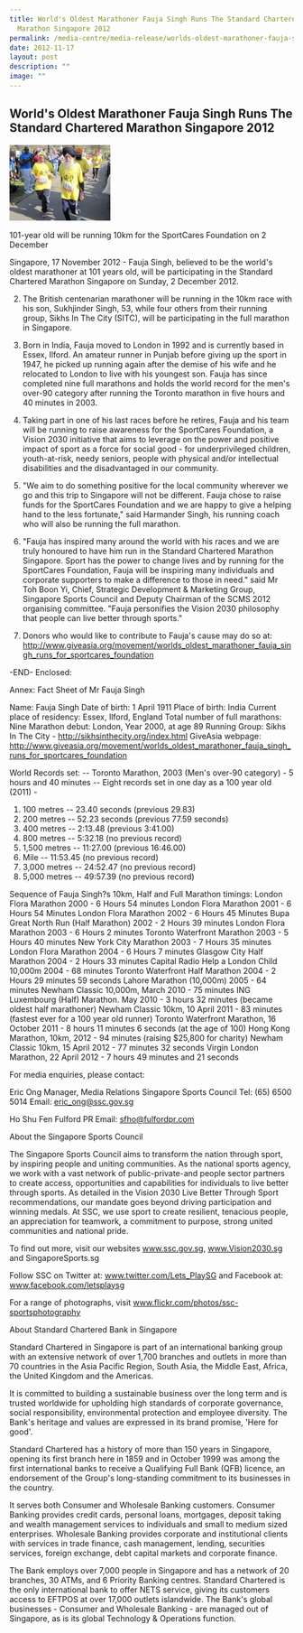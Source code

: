```yaml
---
title: World's Oldest Marathoner Fauja Singh Runs The Standard Chartered
  Marathon Singapore 2012
permalink: /media-centre/media-release/worlds-oldest-marathoner-fauja-singh-runs-the-sc-marathon-singapore-2012/
date: 2012-11-17
layout: post
description: ""
image: ""
---
```

## **World's Oldest Marathoner Fauja Singh Runs The Standard Chartered Marathon Singapore 2012**
![](/images/Media%20Centre/Media%20Release/2012/Nov/WORLDSOLDESTMARATHONERFAUJASINGHRUNSTHESTANDARDCHARTEREDMARATHONSINGAPORE2012MainPar0028Imagegif.gif)

101-year old will be running 10km for the SportCares Foundation on 2 December
	

Singapore, 17 November 2012 - Fauja Singh, believed to be the world's oldest marathoner at 101 years old, will be participating in the Standard Chartered Marathon Singapore on Sunday, 2 December 2012.

2. The British centenarian marathoner will be running in the 10km race with his son, Sukhjinder Singh, 53, while four others from their running group, Sikhs In The City (SITC), will be participating in the full marathon in Singapore.

3. Born in India, Fauja moved to London in 1992 and is currently based in Essex, Ilford. An amateur runner in Punjab before giving up the sport in 1947, he picked up running again after the demise of his wife and he relocated to London to live with his youngest son. Fauja has since completed nine full marathons and holds the world record for the men's over-90 category after running the Toronto marathon in five hours and 40 minutes in 2003.

4. Taking part in one of his last races before he retires, Fauja and his team will be running to raise awareness for the SportCares Foundation, a Vision 2030 initiative that aims to leverage on the power and positive impact of sport as a force for social good - for underprivileged children, youth-at-risk, needy seniors, people with physical and/or intellectual disabilities and the disadvantaged in our community.

5. "We aim to do something positive for the local community wherever we go and this trip to Singapore will not be different. Fauja chose to raise funds for the SportCares Foundation and we are happy to give a helping hand to the less fortunate," said Harmander Singh, his running coach who will also be running the full marathon.

6. "Fauja has inspired many around the world with his races and we are truly honoured to have him run in the Standard Chartered Marathon Singapore. Sport has the power to change lives and by running for the SportCares Foundation, Fauja will be inspiring many individuals and corporate supporters to make a difference to those in need." said Mr Toh Boon Yi, Chief, Strategic Development & Marketing Group, Singapore Sports Council and Deputy Chairman of the SCMS 2012 organising committee. "Fauja personifies the Vision 2030 philosophy that people can live better through sports."

7. Donors who would like to contribute to Fauja's cause may do so at:
http://www.giveasia.org/movement/worlds_oldest_marathoner_fauja_singh_runs_for_sportcares_foundation

-END-
Enclosed:

Annex: Fact Sheet of Mr Fauja Singh

Name: Fauja Singh
Date of birth: 1 April 1911
Place of birth: India
Current place of residency: Essex, Ilford, England
Total number of full marathons: Nine
Marathon debut: London, Year 2000, at age 89
Running Group: Sikhs In The City - http://sikhsinthecity.org/index.html
GiveAsia webpage: http://www.giveasia.org/movement/worlds_oldest_marathoner_fauja_singh_runs_for_sportcares_foundation 

World Records set:
-- Toronto Marathon, 2003 (Men's over-90 category) - 5 hours and 40 minutes
-- Eight records set in one day as a 100 year old (2011) - 
1) 100 metres -- 23.40 seconds (previous 29.83)
2) 200 metres -- 52.23 seconds (previous 77.59 seconds) 
3) 400 metres -- 2:13.48 (previous 3:41.00)
4) 800 metres -- 5:32.18 (no previous record)
5) 1,500 metres -- 11:27.00 (previous 16:46.00)
6) Mile -- 11:53.45 (no previous record)
7) 3,000 metres -- 24:52.47 (no previous record)
8) 5,000 metres -- 49:57.39 (no previous record)

Sequence of Fauja Singh?s 10km, Half and Full Marathon timings:
London Flora Marathon 2000 - 6 Hours 54 minutes
London Flora Marathon 2001 - 6 Hours 54 Minutes
London Flora Marathon 2002 - 6 Hours 45 Minutes
Bupa Great North Run (Half Marathon) 2002 - 2 Hours 39 minutes
London Flora Marathon 2003 - 6 Hours 2 minutes
Toronto Waterfront Marathon 2003 - 5 Hours 40 minutes
New York City Marathon 2003 - 7 Hours 35 minutes
London Flora Marathon 2004 - 6 Hours 7 minutes
Glasgow City Half Marathon 2004 - 2 Hours 33 minutes
Capital Radio Help a London Child 10,000m 2004 - 68 minutes
Toronto Waterfront Half Marathon 2004 - 2 Hours 29 minutes 59 seconds
Lahore Marathon (10,000m) 2005 - 64 minutes
Newham Classic 10,000m, March 2010 - 75 minutes 
ING Luxembourg (Half) Marathon. May 2010 - 3 hours 32 minutes (became oldest half marathoner)
Newham Classic 10km, 10 April 2011 - 83 minutes (fastest ever for a 100 year old runner)
Toronto Waterfront Marathon, 16 October 2011 - 8 hours 11 minutes 6 seconds (at the age of 100)
Hong Kong Marathon, 10km, 2012 - 94 minutes (raising $25,800 for charity)
Newham Classic 10km, 15 April 2012 - 77 minutes 32 seconds
Virgin London Marathon, 22 April 2012 - 7 hours 49 minutes and 21 seconds


For media enquiries, please contact:

Eric Ong
Manager, Media Relations
Singapore Sports Council
Tel: (65) 6500 5014
Email: eric_ong@ssc.gov.sg

Ho Shu Fen
Fulford PR
Email: sfho@fulfordpr.com


About the Singapore Sports Council

The Singapore Sports Council aims to transform the nation through sport, by inspiring people and uniting communities. As the national sports agency, we work with a vast network of public-private-and people sector partners to create access, opportunities and capabilities for individuals to live better through sports. As detailed in the Vision 2030 Live Better Through Sport recommendations, our mandate goes beyond driving participation and winning medals. At SSC, we use sport to create resilient, tenacious people, an appreciation for teamwork, a commitment to purpose, strong united communities and national pride.

To find out more, visit our websites www.ssc.gov.sg, www.Vision2030.sg and SingaporeSports.sg

Follow SSC on Twitter at: www.twitter.com/Lets_PlaySG and Facebook at: www.facebook.com/letsplaysg

For a range of photographs, visit www.flickr.com/photos/ssc-sportsphotography

About Standard Chartered Bank in Singapore

Standard Chartered in Singapore is part of an international banking group with an extensive network of over 1,700 branches and outlets in more than 70 countries in the Asia Pacific Region, South Asia, the Middle East, Africa, the United Kingdom and the Americas.

It is committed to building a sustainable business over the long term and is trusted worldwide for upholding high standards of corporate governance, social responsibility, environmental protection and employee diversity. The Bank's heritage and values are expressed in its brand promise, 'Here for good'.

Standard Chartered has a history of more than 150 years in Singapore, opening its first branch here in 1859 and in October 1999 was among the first international banks to receive a Qualifying Full Bank (QFB) licence, an endorsement of the Group's long-standing commitment to its businesses in the country.

It serves both Consumer and Wholesale Banking customers. Consumer Banking provides credit cards, personal loans, mortgages, deposit taking and wealth management services to individuals and small to medium sized enterprises. Wholesale Banking provides corporate and institutional clients with services in trade finance, cash management, lending, securities services, foreign exchange, debt capital markets and corporate finance.

The Bank employs over 7,000 people in Singapore and has a network of 20 branches, 30 ATMs, and 6 Priority Banking centres. Standard Chartered is the only international bank to offer NETS service, giving its customers access to EFTPOS at over 17,000 outlets islandwide. The Bank's global businesses - Consumer and Wholesale Banking - are managed out of Singapore, as is its global Technology & Operations function.